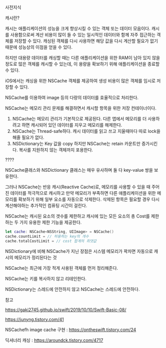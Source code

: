 사전지식

캐시란? 

캐시는 애플리케이션의 성능을 크게 향상시킬 수 있는 객체 또는 데이터 모음이다. 
캐시를 사용함으로써 계산 비용이 많이 들 수 있는 일시적인 데이터와 함께 자주 접근하는 객체를 저장할 수 있다. 
캐싱된 객체를 다시 사용하면 해당 값을 다시 계산할 필요가 없기 때문에 성능상의 이점을 얻을 수 있다. 



하지만 대용량 데이터를 캐싱할 때는 다른 애플리케이션을 위한 RAM이 남아 있지 않을 정도로 많은 객체를 캐시할 수 있는데, 이 용량을 확보하기 위해 애플리케이션을 종료할 수 있다. 



iOS에서는 캐싱을 위한 NSCache 객체를 제공하여 생성 비용이 많은 객체를 임시로 저장할 수 있다. 



NSCache를 이용하여 image 등의 다량의 데이터를 효율적으로 처리한다. 



NSCache는 메모리 관리 문제를 해결하면서 캐시할 항목을 위한 저장 컨테이너이다. 

1. NSCache는 메모리 관리가 기본적으로 제공된다. 
   다른 앱에서 메모리를 더 사용하려고 하면 캐시되어 있던 데이터를 지우고 메모리를 해제한다.
2. NSCache는 Thread-safe하다.
   캐시 데이터를 읽고 쓰고 지울때마다 따로 lock을 해줄 필요가 없다.
3. NSDictionary는 Key 값을 copy 하지만 NSCache는 retain 카운트만 증가시킨다.
   복사를 지원하지 않는 객체까지 포용한다. 

????



NSCache클래스와 NSDictionary 클래스는 매우 유사하며 둘 다 key-value 쌍을 보유한다. 

그러나 NSCache는 반응 캐시(Reactive Cache)로, 메모리를 사용할 수 있을 때 주어진 데이터를 적극적으로 캐시하고 만약 메모리가 부족하면 다른 애플리케이션을 위한 메모리를 확보하기 위해 일부 요소를 자동으로 삭제한다. 삭제된 항목은 필요할 경우 다시 계산해야하는 추가적인 컴퓨팅 시간이 걸린다.



NSCache는 캐시된 요소의 갯수를 제한하고 캐시에 있는 모든 요소의 총 Cost를 제한하는 두 가지 유용한 제한 기능을 제공한다. 

```swift
let cache: NSCache<NSString, UIImage> = NSCache()
cache.countLimit = // 허용하는 key의 개수
cache.totalCostLimit = // cost 합계의 최댓값
```



NSDictionary에 비해 NSCache가 지닌 장점은 시스템 메모리가 꽉차면 자동으로 캐시의 메모리가 정리된다는 것

NSCache는 최근에 가장 적게 사용된 객체를 먼저 정리해준다. 

NSCache는 키를 복사하지 않고 리테인한다. 

NSDictionary는 스레드에 안전하지 않고 NSCache는 스레드에 안전하다. 





참고

https://gaki2745.github.io/swift/2019/10/10/Swift-Basic-08/

https://junyng.tistory.com/41

NSCachefh image cache 구현 : https://ontheswift.tistory.com/24

딕셔너리 캐싱 : https://aroundck.tistory.com/4717

